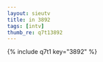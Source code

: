 ```yaml
--- 
layout: sieutv
title: in 3892
tags: [intv]
thumb_re: q7t13892
---
```

{% include q7t1 key="3892" %} 
